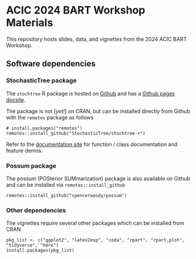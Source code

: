 # ACIC 2024 BART Workshop Materials

This repository hosts slides, data, and vignettes from the 2024 ACIC BART Workshop.

## Software dependencies

### StochasticTree package

The `stochtree` R package is hosted on [Github](https://github.com/StochasticTree/stochtree-r) 
and has a [Github pages docsite](https://stochastictree.github.io/stochtree-r/).

The package is not [*yet!*] on CRAN, but can be installed directly from Github with 
the `remotes` package as follows

```{r}
# install.packages("remotes")
remotes::install_github("StochasticTree/stochtree-r")
```

Refer to the [documentation site](https://stochastictree.github.io/stochtree-r/) 
for function / class documentation and feature demos.

### Possum package

The possum (POSterior SUMmarization) package is also available on Github and 
can be installed via `remotes::install_github`

```{r}
remotes::install_github("spencerwoody/possum")
```

### Other dependencies

The vignettes require several other packages which can be installed from CRAN

```{r}
pkg_list <- c("ggplot2", "latex2exp", "coda", "rpart", "rpart.plot", "tidyverse", "here")
install.packages(pkg_list)
```
